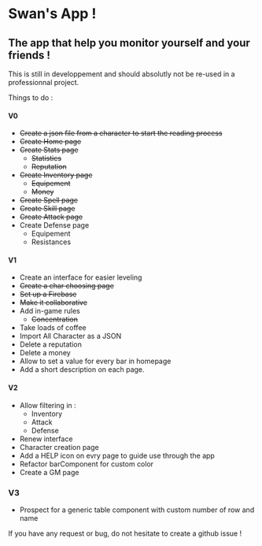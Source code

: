# Swan's App !
## The app that help you monitor yourself and your friends !

This is still in developpement and should absolutly not be re-used in a professionnal project.

Things to do :
#### V0
- ~~Create a json file from a character to start the reading process~~
- ~~Create Home page~~
- ~~Create Stats page~~
  - ~~Statistics~~
  - ~~Reputation~~
- ~~Create Inventory page~~
  - ~~Equipement~~
  - ~~Money~~
- ~~Create Spell page~~
- ~~Create Skill page~~
- ~~Create Attack page~~
- Create Defense page
  - Equipement
  - Resistances
  
#### V1
- Create an interface for easier leveling
-  ~~Create a char choosing page~~
- ~~Set up a Firebase~~
- ~~Make it collaborative~~
- Add in-game rules
  - ~~Concentration~~
- Take loads of coffee
- Import All Character as a JSON
- Delete a reputation
- Delete a money
- Allow to set a value for every bar in homepage
- Add a short description on each page.

#### V2
- Allow filtering in :
  - Inventory
  - Attack
  - Defense
- Renew interface
- Character creation page
- Add a HELP icon on evry page to guide use through the app
- Refactor barComponent for custom color
- Create a GM page

### V3
 - Prospect for a generic table component with custom number of row and name

If you have any request or bug, do not hesitate to create a github issue !
